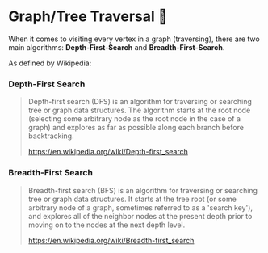 # Graph/Tree Traversal 🌳
When it comes to visiting every vertex in a graph (traversing), there are two main algorithms: **Depth-First-Search** and **Breadth-First-Search**.

As defined by Wikipedia:

### Depth-First Search
> Depth-first search (DFS) is an algorithm for traversing or searching tree or graph data structures. The algorithm starts at the root node (selecting some arbitrary node as the root node in the case of a graph) and explores as far as possible along each branch before backtracking.
>
> https://en.wikipedia.org/wiki/Depth-first_search

### Breadth-First Search
> Breadth-first search (BFS) is an algorithm for traversing or searching tree or graph data structures. It starts at the tree root (or some arbitrary node of a graph, sometimes referred to as a 'search key'), and explores all of the neighbor nodes at the present depth prior to moving on to the nodes at the next depth level.
>
> https://en.wikipedia.org/wiki/Breadth-first_search